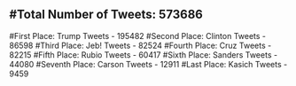 #Total Number of Tweets: 573686 
---
#First Place: Trump Tweets - 195482
#Second Place: Clinton Tweets - 86598
#Third Place: Jeb! Tweets - 82524
#Fourth Place: Cruz Tweets - 82215
#Fifth Place: Rubio Tweets - 60417
#Sixth Place: Sanders Tweets - 44080
#Seventh Place: Carson Tweets - 12911
#Last Place: Kasich Tweets - 9459
